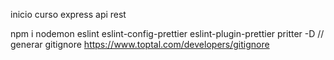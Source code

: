 inicio curso express api rest 

npm i nodemon eslint eslint-config-prettier eslint-plugin-prettier pritter -D
// generar gitignore
https://www.toptal.com/developers/gitignore


